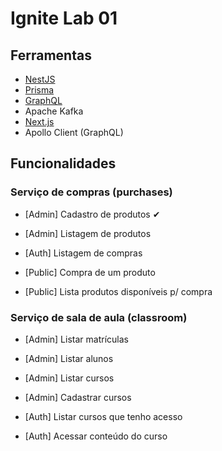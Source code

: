 # Ignite Lab 01

## Ferramentas

- [NestJS](https://nestjs.com/)
- [Prisma](https://prisma.io/)
- [GraphQL](https://graphql.org)
- Apache Kafka
- [Next.js](https://nextjs.org/)
- Apollo Client (GraphQL)

## Funcionalidades

### Serviço de compras (purchases)

- [Admin] Cadastro de produtos ✔

- [Admin] Listagem de produtos

- [Auth] Listagem de compras

- [Public] Compra de um produto

- [Public] Lista produtos disponíveis p/ compra

### Serviço de sala de aula (classroom)

- [Admin] Listar matrículas

- [Admin] Listar alunos

- [Admin] Listar cursos

- [Admin] Cadastrar cursos

- [Auth] Listar cursos que tenho acesso

- [Auth] Acessar conteúdo do curso